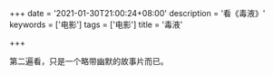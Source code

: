 +++
date = '2021-01-30T21:00:24+08:00'
description = '看《毒液》'
keywords = ['电影']
tags = ['电影']
title = '毒液'

+++

第二遍看，只是一个略带幽默的故事片而已。
